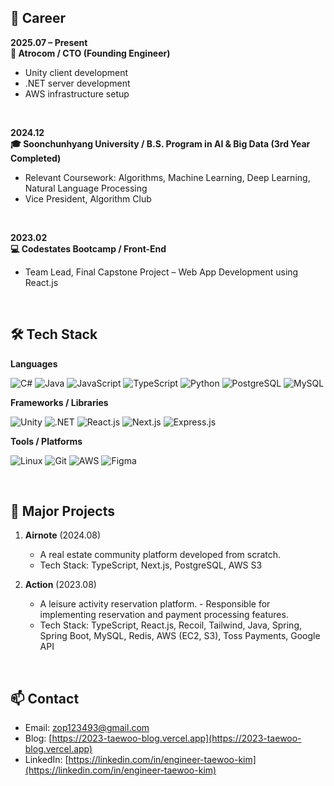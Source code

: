 ## 🎯 Career

**2025.07 – Present**  
**🏢 Atrocom / CTO (Founding Engineer)**  
- Unity client development  
- .NET server development  
- AWS infrastructure setup  
<br>

**2024.12**  
**🎓 Soonchunhyang University / B.S. Program in AI & Big Data (3rd Year Completed)**  
- Relevant Coursework: Algorithms, Machine Learning, Deep Learning, Natural Language Processing  
- Vice President, Algorithm Club  
<br>

**2023.02**  
**💻 Codestates Bootcamp / Front-End**  
- Team Lead, Final Capstone Project – Web App Development using React.js  
<br>

## 🛠️ Tech Stack

**Languages**  

![C#](https://img.shields.io/badge/C%23-239120?style=for-the-badge&logo=c-sharp&logoColor=white)
![Java](https://img.shields.io/badge/Java-007396?style=for-the-badge&logo=java&logoColor=white)
![JavaScript](https://img.shields.io/badge/JavaScript-F7DF1E?style=for-the-badge&logo=javascript&logoColor=black)
![TypeScript](https://img.shields.io/badge/TypeScript-3178C6?style=for-the-badge&logo=typescript&logoColor=white)
![Python](https://img.shields.io/badge/Python-3776AB?style=for-the-badge&logo=python&logoColor=white)
![PostgreSQL](https://img.shields.io/badge/PostgreSQL-4169E1?style=for-the-badge&logo=postgresql&logoColor=white)
![MySQL](https://img.shields.io/badge/MySQL-4479A1?style=for-the-badge&logo=mysql&logoColor=white)

**Frameworks / Libraries**  

![Unity](https://img.shields.io/badge/Unity-000000?style=for-the-badge&logo=unity&logoColor=white)
![.NET](https://img.shields.io/badge/.NET-512BD4?style=for-the-badge&logo=dotnet&logoColor=white)
![React.js](https://img.shields.io/badge/React.js-61DAFB?style=for-the-badge&logo=react&logoColor=black)
![Next.js](https://img.shields.io/badge/Next.js-000000?style=for-the-badge&logo=nextdotjs&logoColor=white)
![Express.js](https://img.shields.io/badge/Express.js-000000?style=for-the-badge&logo=express&logoColor=white)

**Tools / Platforms**  

![Linux](https://img.shields.io/badge/Linux-FCC624?style=for-the-badge&logo=linux&logoColor=black)
![Git](https://img.shields.io/badge/Git-F05032?style=for-the-badge&logo=git&logoColor=white)
![AWS](https://img.shields.io/badge/AWS-232F3E?style=for-the-badge&logo=amazon-aws&logoColor=white)
![Figma](https://img.shields.io/badge/Figma-F24E1E?style=for-the-badge&logo=figma&logoColor=white)

<br>

<!--
**Languages**  
- C#  
- Java  
- JavaScript / TypeScript  
- Python  
- SQL (MySQL, PostgreSQL)
<br>

**Frameworks & Libraries**  
- Unity  
- .NET  
- React.js / Next.js  
- Express.js
<br>

**Tools & Platforms**  
- Linux  
- Git  
- AWS (EC2, Route53, Load Balancer)  
- Figma
<br>
!-->

## 📂 Major Projects

1. **Airnote** (2024.08)  
   - A real estate community platform developed from scratch.
   - Tech Stack: TypeScript, Next.js, PostgreSQL, AWS S3

2. **Action** (2023.08)  
   - A leisure activity reservation platform. - Responsible for implementing reservation and payment processing features.
   - Tech Stack: TypeScript, React.js, Recoil, Tailwind, Java, Spring, Spring Boot, MySQL, Redis, AWS (EC2, S3), Toss Payments, Google API

<br>

## 📫 Contact

- Email: zop123493@gmail.com
- Blog: [https://2023-taewoo-blog.vercel.app](https://2023-taewoo-blog.vercel.app)
- LinkedIn: [https://linkedin.com/in/engineer-taewoo-kim](https://linkedin.com/in/engineer-taewoo-kim)

<!--
<div align="center">
  <img src="https://capsule-render.vercel.app/api?type=waving&color=auto&height=200&section=header&text=TaeWoo&nbsp;GitHub!&fontSize=90"/>
</div>

<h3 align="center">👋Hello, I'm full stack deveploper!👋</h2>

<div align="center">
  <ul>
    <p>I enjoy programming itself.</p>
    <p>When a problem arises, I aim to analyze rather than just stick the code.</p>
    <p>I prefer to communication with people I collaborate with.</p>
    <p>I have an attitude to value other people's feedback</p>
  </ul>
</div>

<br/>

<h3 align="center">✏️Now studying...✏️</h2>

<p align="center">.NET</p>

<br/>

<div>
  <h3 align="center">✨Web Front-End Stacks✨</h2>
  <div align="center">
    <img src="https://img.shields.io/badge/HTML5-E34F26?style=flat-square&logo=HTML5&logoColor=white"/>
    <img src="https://img.shields.io/badge/CSS3-1572B6?style=flat-square&logo=CSS3&logoColor=white" />
    <img src="https://img.shields.io/badge/Tailwind CSS-06B6D4?style=flat-square&logo=tailwindcss&logoColor=white" />
    <img src="https://img.shields.io/badge/JavaScript-F7DF1E?style=flat-square&logo=JavaScript&logoColor=white" />
    <img src="https://img.shields.io/badge/Typescript-3178C6?style=flat-square&logo=Typescript&logoColor=white"/>
    <img src="https://img.shields.io/badge/React.js-61DAFB?style=flat-square&logo=React&logoColor=white" />
    <img src="https://img.shields.io/badge/Redux.js-764ABC?style=flat-square&logo=Redux&logoColor=white" />
    <img src="https://img.shields.io/badge/Recoil.js-3578E5?style=flat-square&logo=Recoil&logoColor=white" />
    <img src="https://img.shields.io/badge/Node.js-339933?style=flat-square&logo=Node.js&logoColor=white" />
    <img src="https://img.shields.io/badge/Next.js-000000?style=flat-square&logo=Next.js&logoColor=white" />
  </div>
</div>

<br/>
<br/>

<div>
  <h3 align="center">✨Web Back-End Stacks✨</h2>
  <div align="center">
    <img src="https://img.shields.io/badge/Node.js-339933?style=flat-square&logo=Node.js&logoColor=white" />
    <img src="https://img.shields.io/badge/Java-2C2255?style=flat-square&logo=Java&logoColor=white" />
    <img src="https://img.shields.io/badge/Spring Boot-6DB33F?style=flat-square&logo=Spring Boot&logoColor=white" />
    <img src="https://img.shields.io/badge/MySQL-4479A1?style=flat-square&logo=MySQL&logoColor=white" />
    <img src="https://img.shields.io/badge/PostgreSQL-4169E1?style=flat-square&logo=PostgreSQL&logoColor=white" />
    <img src="https://img.shields.io/badge/Microsoft SQL Server-CC2927?style=flat-square&logo=Microsoft SQL Server&logoColor=white" />
  </div>
</div>

<br/>
<br/>

<div align="center">
  <h3>✨Game Develop Stacks✨</h2>
  <img src="https://img.shields.io/badge/C Sharp-99CC00?style=flat-square&logo=sharp&logoColor=white" />
  <img src="https://img.shields.io/badge/Unity-000000?style=flat-square&logo=Unity&logoColor=white" />
  <img src="https://img.shields.io/badge/.NET-512BD4?style=flat-square&logo=.NET&logoColor=white" />
</div>

<br/>
<br/>

<div align="center">
  <h3>✨Data-Science Stacks✨</h2>
  <img src="https://img.shields.io/badge/Python-3776AB?style=flat-square&logo=Python&logoColor=white"/>
  <img src="https://img.shields.io/badge/Numpy-013243?style=flat-square&logo=Numpy&logoColor=white" />
  <img src="https://img.shields.io/badge/Pandas-150458?style=flat-square&logo=Pandas&logoColor=white" />
  <img src="https://img.shields.io/badge/Scikit learn-F7931E?style=flat-square&logo=scikit-learn&logoColor=white" />
  <img src="https://img.shields.io/badge/TensorFlow-FF6F00?style=flat-square&logo=TensorFlow&logoColor=white" />
  <img src="https://img.shields.io/badge/R-276DC3?style=flat-square&logo=R&logoColor=white" />
</div>

<br/>
<br/>

<div align="center">
  <h3>✨Tools✨</h2>
  <img src="https://img.shields.io/badge/Linux-FCC624?style=flat-square&logo=Linux&logoColor=white" />
  <img src="https://img.shields.io/badge/Notion-000000?style=flat-square&logo=Notion&logoColor=white" />
  <img src="https://img.shields.io/badge/Git-F05032?style=flat-square&logo=Git&logoColor=white" />
  <img src="https://img.shields.io/badge/Visual Studio-5C2D91?style=flat-square&logo=Visual Studio&logoColor=white"/>
  <img src="https://img.shields.io/badge/Jupyter-F37626?style=flat-square&logo=Jupyter&logoColor=white" />
  <img src="https://img.shields.io/badge/Google Colab-F9AB00?style=flat-square&logo=Google Colab&logoColor=white" />
  <img src="https://img.shields.io/badge/Eclipse IDE-2C2255?style=flat-square&logo=Eclipse IDE&logoColor=white" />
  <img src="https://img.shields.io/badge/Postman-FF6C37?style=flat-square&logo=Postman&logoColor=white" />
  <img src="https://img.shields.io/badge/Figma-F24E1E?style=flat-square&logo=Figma&logoColor=white" />
</div>

<br/>
<br/>

<div align="center">
  <h3>✨GitHub Stats✨</h2>
  <img src="https://github-readme-stats.vercel.app/api/top-langs/?username=TaeWooKim-SCH&layout=compact"><br><br>
</div>

<br/>

<div align="center">
  <h3>✨Contact me✨</h2>
  <a href = "https://tae-woo.notion.site/Front-End-cae878950d69425c97dfc6a80abbf5c5"><img src="https://img.shields.io/badge/Notion-000000?style=flat-square&logo=Notion&logoColor=white" /></a>
  <a href = "https://github.com/TaeWooKim-SCH"><img src="https://img.shields.io/badge/GitHub-181717?style=flat-square&logo=GitHub&logoColor=white" /></a>
</div>
--!>

